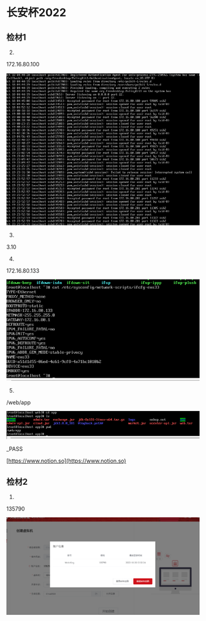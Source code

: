 # 长安杯2022

## 检材1

2.

172.16.80.100

![Untitled](attachments/Untitled.png)

3.

3.10

4.

172.16.80.133

![Untitled](attachments/Untitled%201.png)

5.

/web/app

![Untitled](attachments/Untitled%202.png)

_PASS

[https://www.notion.so](https://www.notion.so)

## 检材2

1.

135790

![Untitled](attachments/Untitled%203.png)